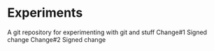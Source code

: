 # Experiments
A git repository for experimenting with git and stuff
Change#1
Signed change
Change#2
Signed change
